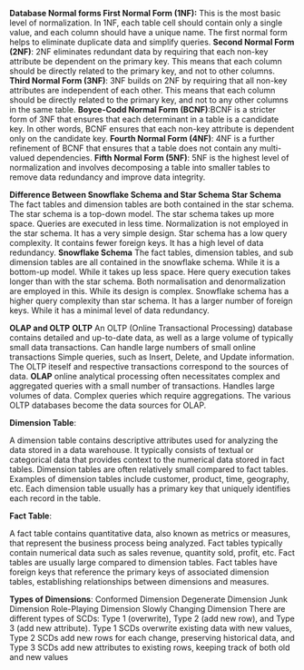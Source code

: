 **Database Normal forms First Normal Form (1NF):** This is the most basic level of normalization. In 1NF, each table cell should contain only a single value, and each column should have a unique name. The first normal form helps to eliminate duplicate data and simplify queries.
**Second Normal Form (2NF)**: 2NF eliminates redundant data by requiring that each non-key attribute be dependent on the primary key. This means that each column should be directly related to the primary key, and not to other columns. 
**Third Normal Form (3NF)**: 3NF builds on 2NF by requiring that all non-key attributes are independent of each other. This means that each column should be directly related to the primary key, and not to any other columns in the same table.
**Boyce-Codd Normal Form (BCNF)**:BCNF is a stricter form of 3NF that ensures that each determinant in a table is a candidate key. In other words, BCNF ensures that each non-key attribute is dependent only on the candidate key. 
**Fourth Normal Form (4NF)**: 4NF is a further refinement of BCNF that ensures that a table does not contain any multi-valued dependencies. 
**Fifth Normal Form (5NF)**: 5NF is the highest level of normalization and involves decomposing a table into smaller tables to remove data redundancy and improve data integrity.

**Difference Between Snowflake Schema and Star Schema**
**Star Schema**  The fact tables and dimension tables are both contained in the star schema. The star schema is a top-down model. The star schema takes up more space. Queries are executed in less time. Normalization is not employed in the star schema. It has a very simple design. Star schema has a low query complexity. It contains fewer foreign keys. It has a high level of data redundancy.
**Snowflake Schema**   The fact tables, dimension tables, and sub dimension tables are all contained in the snowflake schema. While it is a bottom-up model. While it takes up less space. Here query execution takes longer than with the star schema. Both normalisation and denormalization are employed in this. While its design is complex. Snowflake schema has a higher query complexity than star schema. It has a larger number of foreign keys. While it has a minimal level of data redundancy.

**OLAP and OLTP**
**OLTP**  An OLTP (Online Transactional Processing) database contains detailed and up-to-date data, as well as a large volume of typically small data transactions. Can handle large numbers of small online transactions Simple queries, such as Insert, Delete, and Update information. The OLTP iteself and respective transactions correspond to the sources of data. 
**OLAP**  online analytical processing often necessitates complex and aggregated queries with a small number of transactions. Handles large volumes of data. Complex queries which require aggregations. The various OLTP databases become the data sources for OLAP.

**Dimension Table**:

A dimension table contains descriptive attributes used for analyzing the data stored in a data warehouse. It typically consists of textual or categorical data that provides context to the numerical data stored in fact tables. Dimension tables are often relatively small compared to fact tables. Examples of dimension tables include customer, product, time, geography, etc. Each dimension table usually has a primary key that uniquely identifies each record in the table.

**Fact Table**:

A fact table contains quantitative data, also known as metrics or measures, that represent the business process being analyzed. Fact tables typically contain numerical data such as sales revenue, quantity sold, profit, etc. Fact tables are usually large compared to dimension tables. Fact tables have foreign keys that reference the primary keys of associated dimension tables, establishing relationships between dimensions and measures.

**Types of Dimensions**:
Conformed Dimension 
Degenerate Dimension 
Junk Dimension 
Role-Playing Dimension 
Slowly Changing Dimension 
There are different types of SCDs: Type 1 (overwrite), Type 2 (add new row), and Type 3 (add new attribute). Type 1 SCDs overwrite existing data with new values, Type 2 SCDs add new rows for each change, preserving historical data, and Type 3 SCDs add new attributes to existing rows, keeping track of both old and new values
